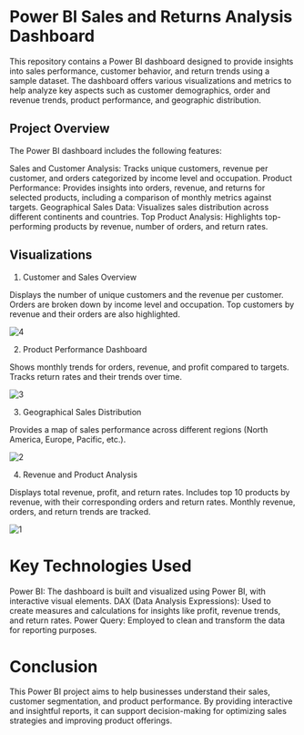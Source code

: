 # Power BI Sales and Returns Analysis Dashboard

This repository contains a Power BI dashboard designed to provide insights into sales performance, customer behavior, and return trends using a sample dataset. The dashboard offers various visualizations and metrics to help analyze key aspects such as customer demographics, order and revenue trends, product performance, and geographic distribution.

## Project Overview
The Power BI dashboard includes the following features:

  Sales and Customer Analysis: Tracks unique customers, revenue per customer, and orders categorized by income level and occupation.
  Product Performance: Provides insights into orders, revenue, and returns for selected products, including a comparison of monthly metrics against targets.
  Geographical Sales Data: Visualizes sales distribution across different continents and countries.
  Top Product Analysis: Highlights top-performing products by revenue, number of orders, and return rates.

## Visualizations

1. Customer and Sales Overview

Displays the number of unique customers and the revenue per customer.
Orders are broken down by income level and occupation.
Top customers by revenue and their orders are also highlighted.

![4](https://github.com/user-attachments/assets/2a81fdb7-0689-44d6-88ba-582f35259a36)

2. Product Performance Dashboard

Shows monthly trends for orders, revenue, and profit compared to targets.
Tracks return rates and their trends over time.

![3](https://github.com/user-attachments/assets/82e5eb21-8f0f-48cd-9c63-06471d2fdc63)


3. Geographical Sales Distribution

Provides a map of sales performance across different regions (North America, Europe, Pacific, etc.).

![2](https://github.com/user-attachments/assets/9125c773-d02d-483a-8e61-d60f960c4999)


4. Revenue and Product Analysis

Displays total revenue, profit, and return rates.
Includes top 10 products by revenue, with their corresponding orders and return rates.
Monthly revenue, orders, and return trends are tracked.

![1](https://github.com/user-attachments/assets/0f623ed4-4e01-4b08-a306-573f03db07bc)

#  Key Technologies Used
Power BI: The dashboard is built and visualized using Power BI, with interactive visual elements.
DAX (Data Analysis Expressions): Used to create measures and calculations for insights like profit, revenue trends, and return rates.
Power Query: Employed to clean and transform the data for reporting purposes.

#  Conclusion
This Power BI project aims to help businesses understand their sales, customer segmentation, and product performance. By providing interactive and insightful reports, it can support decision-making for optimizing sales strategies and improving product offerings.
